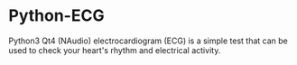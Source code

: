 # Python-ECG

Python3 Qt4 (NAudio) electrocardiogram (ECG) is a simple test that can be used to check your heart's rhythm and electrical activity.
